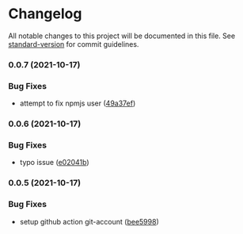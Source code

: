 # Changelog

All notable changes to this project will be documented in this file. See [standard-version](https://github.com/conventional-changelog/standard-version) for commit guidelines.

### 0.0.7 (2021-10-17)


### Bug Fixes

* attempt to fix npmjs user ([49a37ef](https://github.com/stephan-nordnes-eriksen/jour/commit/49a37ef679d30f1d2fe9b8c3b7215e331c2a03c8))

### 0.0.6 (2021-10-17)


### Bug Fixes

* typo issue ([e02041b](https://github.com/stephan-nordnes-eriksen/jour/commit/e02041b18780e3d850f0818d0441da97c777db0e))

### 0.0.5 (2021-10-17)


### Bug Fixes

* setup github action git-account ([bee5998](https://github.com/stephan-nordnes-eriksen/jour/commit/bee5998e805bb45509895626e4b8bc176327ed9b))
